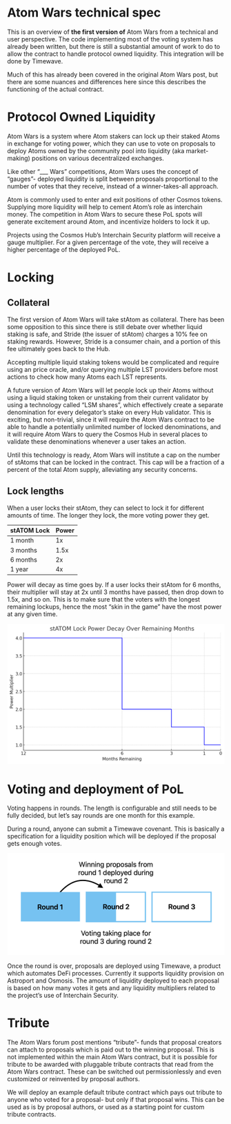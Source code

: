 # Atom Wars technical spec

This is an overview of **the first version of** Atom Wars from a technical and user perspective. The code implementing most of the voting system has already been written, but there is still a substantial amount of work to do to allow the contract to handle protocol owned liquidity. This integration will be done by Timewave.

Much of this has already been covered in the original Atom Wars post, but there are some nuances and differences here since this describes the functioning of the actual contract.

# Protocol Owned Liquidity

Atom Wars is a system where Atom stakers can lock up their staked Atoms in exchange for voting power, which they can use to vote on proposals to deploy Atoms owned by the community pool into liquidity (aka market-making) positions on various decentralized exchanges.

Like other “___ Wars” competitions, Atom Wars uses the concept of “gauges”- deployed liquidity is split between proposals proportional to the number of votes that they receive, instead of a winner-takes-all approach.

Atom is commonly used to enter and exit positions of other Cosmos tokens. Supplying more liquidity will help to cement Atom’s role as interchain money. The competition in Atom Wars to secure these PoL spots will generate excitement around Atom, and incentivize holders to lock it up.

Projects using the Cosmos Hub’s Interchain Security platform will receive a gauge multiplier. For a given percentage of the vote, they will receive a higher percentage of the deployed PoL.

# Locking

## Collateral

The first version of Atom Wars will take stAtom as collateral. There has been some opposition to this since there is still debate over whether liquid staking is safe, and Stride (the issuer of stAtom) charges a 10% fee on staking rewards. However, Stride is a consumer chain, and a portion of this fee ultimately goes back to the Hub.

Accepting multiple liquid staking tokens would be complicated and require using an price oracle, and/or querying multiple LST providers before most actions to check how many Atoms each LST represents.

A future version of Atom Wars will let people lock up their Atoms without using a liquid staking token or unstaking from their current validator by using a technology called “LSM shares”, which effectively create a separate denomination for every delegator’s stake on every Hub validator. This is exciting, but non-trivial, since it will require the Atom Wars contract to be able to handle a potentially unlimited number of locked denominations, and it will require Atom Wars to query the Cosmos Hub in several places to validate these denominations whenever a user takes an action.

Until this technology is ready, Atom Wars will institute a cap on the number of stAtoms that can be locked in the contract. This cap will be a fraction of a percent of the total Atom supply, alleviating any security concerns.

## Lock lengths

When a user locks their stAtom, they can select to lock it for different amounts of time. The longer they lock, the more voting power they get.

| stATOM Lock | Power |
| --- | --- |
| 1 month | 1x |
| 3 months | 1.5x |
| 6 months | 2x |
| 1 year | 4x |

Power will decay as time goes by. If a user locks their stAtom for 6 months, their multiplier will stay at 2x until 3 months have passed, then drop down to 1.5x, and so on. This is to make sure that the voters with the longest remaining lockups, hence the most “skin in the game” have the most power at any given time.

![Untitled](images/power_decay.png)

# Voting and deployment of PoL

Voting happens in rounds. The length is configurable and still needs to be fully decided, but let’s say rounds are one month for this example.

During a round, anyone can submit a Timewave covenant. This is basically a specification for a liquidity position which will be deployed if the proposal gets enough votes.

![Untitled](images/rounds.png)

Once the round is over, proposals are deployed using Timewave, a product which automates DeFi processes. Currently it supports liquidity provision on Astroport and Osmosis. The amount of liquidity deployed to each proposal is based on how many votes it gets and any liquidity multipliers related to the project’s use of Interchain Security.

# Tribute

The Atom Wars forum post mentions “tribute”- funds that proposal creators can attach to proposals which is paid out to the winning proposal. This is not implemented within the main Atom Wars contract, but it is possible for tribute to be awarded with pluggable tribute contracts that read from the Atom Wars contract. These can be switched out permissionlessly and even customized or reinvented by proposal authors.

We will deploy an example default tribute contract which pays out tribute to anyone who voted for a proposal- but only if that proposal wins. This can be used as is by proposal authors, or used as a starting point for custom tribute contracts.
